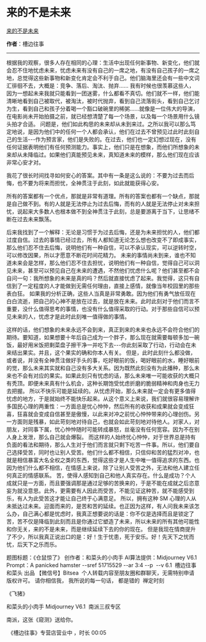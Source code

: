 # 来的不是未来

[来的不是未来](https://mp.weixin.qq.com/s/v7gZ7ZGYdsm6NKLYlL5uLg)

**作者**：槽边往事

---

根据我的观察，很多人存在相同的心理：生活中出现任何新事物、新变化，他们就会忍不住地忧虑未来，忧虑未来有没有自己的一席之地，有没有自己孩子的一席之地，总觉得这些新事物和新变化肯定会不利于自己。他们脑海里还会有一些中文词汇徘徊不去，大概是：竞争、落后、淘汰、抛弃......
我有时候也很羡慕这些人，因为一想起未来我就只能看到一团迷雾，什么都看不真切。他们就不一样，他们能清晰地看到自己被取代，被淘汰，被时代抛弃，看到自己流落街头，看到自己乞讨为生，看到自己和孩子分着喝一个豁口破碗里的稀粥......就像是一位伟大的导演，在电影尚未开始拍摄之前，就已经想清楚了每一个场景，以及每一个场景用什么镜头拍才合适。
问题是，他们如此构思的未来却从未到来过。之所以我可以那么笃定地说，是因为他们中的任何一个人都会承认，他们在过去不曾预见过此时此刻自己的生活---作为预言家，他们是失败的。在过去，他们也一定幻想过现在，没有任何证据表明他们有任何预测能力。事实上，他们只是在想象，而他们所想象的未来却从未降临过。如果他们真能预见未来，真知道未来的模样，那么他们现在应该非常心安才对。

我花了很长时间找寻如何安心的答案。其中有一条是这么说的：不要为过去而后悔，也不要为将来而担忧，全神贯注于此刻，如此就能获得心安。

所有的答案都有一个优点，那就是非常有道理。所有的答案也都有一个缺点，那就是自己做不到。有的人就是无法停止为过去后悔，而有的人就是无法停止对未来担忧，说起来大多数人也根本做不到全神贯注于此刻，总是要游离于当下，让思绪不断在过去未来飘荡。

后来我找到了一个解释：无论是习惯于为过去后悔，还是为未来担忧的人，他们都过度自信。过去的事情已经过去，所有人都知道无论怎么想也改变不了即成事实，那么他们忍不住去后悔，说明他们有一种自信，可以不承认现实，可以逆转时空，可以修改因果，所以才愿意不断花时间花精力。
未来的事情尚未到来，谁也不知道未来会是怎样，那么他们忍不住去担忧，说明他们有一种自信，觉得自己可以洞见未来，甚至可以预见自己在未来的遭遇，不然他们忧虑什么呢？他们甚至都不会自问一句：我所想象的未来是真的吗？然后就直接忧虑了起来。我觉得，这只有自信到了一定程度的人才能做到无需任何理由，直接上感情，就像当年校园里的那些表白狂。
如果我的分析正确，这些人当真是非常勇敢。因为他们有勇气放任现在白白流逝，把自己的心神不是放在过去，就是放在未来。此时此刻对于他们而言不重要，没什么值得思考的事情，也没有什么值得采取的行动。对于那些自信可以预见未来的人，忧虑才是此时此刻唯一值得做的事情。

这样的话，他们想象的未来永远不会到来，真正到来的未来也永远不会符合他们的期待。要知道，如果想要十年后自己成为一个胖子，那么现在就需要每顿多加一碗饭，最好用米饭把剩菜盘子擦干净一并吃下去---你此刻采取了行动，行动会在未来结出果实。并且，这个果实的确和你本人有关。
但是，此时此刻什么都没做，或者说，并没有全神贯注做好手头的事，吃好眼前的饭，喝好眼前的水，睡好眼前的觉，那么未来其实就和自己没有多大关系。因为既然此刻没有为此播种，那么未来也不会有对应的果实。如果此刻只有忧虑的话，那么未来唯一可能收获的大概只有秃顶。即便未来真有什么机会，这种长期饱受忧虑折磨的脆弱精神和肉身也无力去把握。
所以不快乐可能是延续的。从忧虑开始，那么未来就一定会有更多值得忧虑的地方，于是就始终不能快乐起来。从这个意义上来说，我们就很容易理解许多国民心理的两重性：一方面总是忧心忡忡，然后所有的收获和成果就会变成狂喜，狂喜就会变成自信甚至是傲慢，以此来对冲之前忧心忡忡带来的心理创伤。另一方面则是残暴，如此苛刻地对待自己，也就会如此苛刻地对待他人。对家人，对朋友，对同事下属，忧心忡忡随时可能转成暴怒，丝毫没有任何宽容。因为不在别人身上发泄，那么自己就会爆裂。
而这样的人始终忧心忡忡，对于世界总是持有负面的看法和期待，那么人生对于他们而言就只剩下吃苦一件事。所以，他们要自己选择受苦，同时也让别人受苦。他们什么都不相信，只信仰和苦的猛烈对冲，也就是相信暴富大名全权之类的东西，觉得这些才是人生中唯一值得追求的东西。也因为他们什么都不相信，在情感上来说，除了让别人受苦之外，无法和他人建立任何真正的情感联系。
苦，使得人感知到自己和他人真实存在。什么是成功？个人成就只是一方面，而且要强调那是通过足够的苦换来的，于是不能在成就之后恣意妄为就没意思。此外，更需要有人因此而受苦，不能见证这种苦，就不能感受到乐，有人为此受苦这才能让自己终于心满意足。
所以，拥有这种 SM 心理的人从未抵达过未来。迎面而来的，是苦和苦的延续。也正因为这样，有人问我未来该怎么办，自己满心都是忧虑时，我真正想要说的话是：你不仅是选择而且是锁定了苦，苦不仅是降临到此刻而且是你通过它塑造了未来，所以未来的所有其他可能性和你无关，来的不是未来，而是继续延续下去的你的现在。
但是我现在情商提升了不少，所以我真正说出口的是：好！生于忧患，死于安乐。好！先天下之忧而忧，后天下之乐而乐。







题图标题：《仓鼠惊了》
创作者：和菜头的小肉手
AI算法提供：Midjourney V6.1
Prompt：A panicked hamster --sref 51715529 --ar 3:4 --p  --v 6.1
 槽边往事和菜头 出品
【微信号】Bitsea 
个人转载内容至朋友圈和群聊天，无需特别申请版权许可。
请你相信我，
我所说的每一句话，
都是错的
 禅定时刻

《飞猪》

和菜头的小肉手
Midjourney V6.1
 南派三叔专区

南派，这张《窥测》送给你。

 《槽边往事》专营店营业中
，时长
00:05